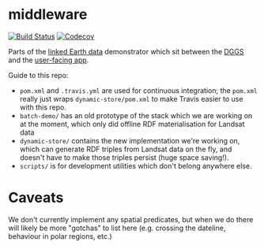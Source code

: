 # middleware

[![Build Status](https://travis-ci.org/ANU-Linked-Earth-Data/middleware.svg?branch=master)](https://travis-ci.org/ANU-Linked-Earth-Data/middleware)
[![Codecov](https://img.shields.io/codecov/c/github/ANU-Linked-Earth-Data/middleware.svg?maxAge=2592000)](https://codecov.io/gh/ANU-Linked-Earth-Data/middleware)

Parts of the [linked Earth data](https://github.com/ANU-Linked-Earth-Data/main-repo) demonstrator which sit between the [DGGS](https://github.com/ANU-Linked-Earth-Data/dggs) and the [user-facing app](https://github.com/ANU-Linked-Earth-Data/anu-linked-earth-data.github.io).

Guide to this repo:

- `pom.xml` and `.travis.yml` are used for continuous integration; the `pom.xml`
  really just wraps `dynamic-store/pom.xml` to make Travis easier to use with
  this repo.
- `batch-demo/` has an old prototype of the stack which we are working on at the
  moment, which only did offline RDF materialisation for Landsat data
- `dynamic-store/` contains the new implementation we're working on, which can
  generate RDF triples from Landsat data on the fly, and doesn't have to make
  those triples persist (huge space saving!).
- `scripts/` is for development utilities which don't belong anywhere else.

# Caveats

We don't currently implement any spatial predicates, but when we do there will
likely be more "gotchas" to list here (e.g. crossing the dateline, behaviour
in polar regions, etc.)
